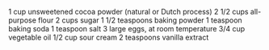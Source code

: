 1 cup unsweetened cocoa powder (natural or Dutch process)
2 1/2 cups all-purpose flour
2 cups sugar
1 1/2 teaspoons baking powder
1 teaspoon baking soda
1 teaspoon salt
3 large eggs, at room temperature
3/4 cup vegetable oil
1/2 cup sour cream
2 teaspoons vanilla extract